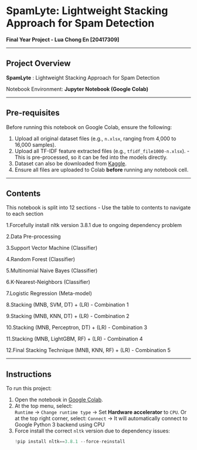 # SpamLyte: Lightweight Stacking Approach for Spam Detection  
**Final Year Project - Lua Chong En [20417309]**

---

## Project Overview
**SpamLyte** : Lightweight Stacking Approach for Spam Detection

Notebook Environment: **Jupyter Notebook (Google Colab)**

---

## Pre-requisites

Before running this notebook on Google Colab, ensure the following:

1. Upload all original dataset files (e.g., `n.xlsx`, ranging from 4,000 to 16,000 samples).
2. Upload all TF-IDF feature extracted files (e.g., `tfidf_file1000-n.xlsx`). - This is pre-processed, so it can be fed into the models directly.
3. Dataset can also be downloaded from [Kaggle](https://kaggle.com/datasets/5cc5fc5934ccd6336b7ef938834d5038ad795ad66927783caceea6ad529cddad).
4. Ensure all files are uploaded to Colab **before** running any notebook cell.

---

## Contents

This notebook is split into 12 sections - Use the table to contents to navigate to each section

1.Forcefully install nltk version 3.8.1 due to ongoing dependency problem

2.Data Pre-processing

3.Support Vector Machine (Classifier)

4.Random Forest (Classifier)

5.Multinomial Naive Bayes (Classifier)

6.K-Nearest-Neighbors (Classifier)

7.Logistic Regression (Meta-model)

8.Stacking (MNB, SVM, DT) + (LR) - Combination 1

9.Stacking (MNB, KNN, DT) + (LR) - Combination 2

10.Stacking (MNB, Perceptron, DT) + (LR) - Combination 3

11.Stacking (MNB, LightGBM, RF) + (LR) - Combination 4

12.Final Stacking Technique (MNB, KNN, RF) + (LR) - Combination 5

---

## Instructions

To run this project:

1. Open the notebook in [Google Colab](https://colab.research.google.com).
2. At the top menu, select:  
   `Runtime` -> `Change runtime type` -> Set **Hardware accelerator** to `CPU`.
   Or at the top right corner, select:
   `Connect` -> It will automatically connect to Google Python 3 backend using CPU
3. Force install the correct `nltk` version due to dependency issues:
   ```python
   !pip install nltk==3.8.1 --force-reinstall

